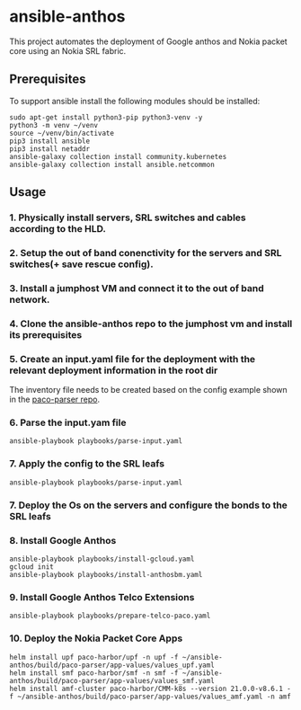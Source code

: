 # ansible-anthos

This project automates the deployment of Google anthos and Nokia packet core using an Nokia SRL fabric.

## Prerequisites

To support ansible install the following modules should be installed:

```
sudo apt-get install python3-pip python3-venv -y
python3 -m venv ~/venv
source ~/venv/bin/activate
pip3 install ansible
pip3 install netaddr
ansible-galaxy collection install community.kubernetes
ansible-galaxy collection install ansible.netcommon 
```

## Usage

### 1. Physically install servers, SRL switches and cables according to the HLD.
### 2. Setup the out of band conenctivity for the servers and SRL switches(+ save rescue config).
### 3. Install a jumphost VM and connect it to the out of band network.
### 4. Clone the ansible-anthos repo to the jumphost vm and install its prerequisites
### 5. Create an input.yaml file for the deployment with the relevant deployment information in the root dir

The inventory file needs to be created based on the config example shown in the [paco-parser repo](https://github.com/nokia-paco-automation/paco-parser/blob/master/conf/paco-deployment-telenet-multinet.yaml).

### 6. Parse the input.yam file

```
ansible-playbook playbooks/parse-input.yaml
```

### 7. Apply the config to the SRL leafs

```
ansible-playbook playbooks/parse-input.yaml
```

### 7. Deploy the Os on the servers and configure the bonds to the SRL leafs

### 8. Install Google Anthos
```
ansible-playbook playbooks/install-gcloud.yaml
gcloud init
ansible-playbook playbooks/install-anthosbm.yaml
```
### 9. Install Google Anthos Telco Extensions
```
ansible-playbook playbooks/prepare-telco-paco.yaml
```
### 10. Deploy the Nokia Packet Core Apps
```
helm install upf paco-harbor/upf -n upf -f ~/ansible-anthos/build/paco-parser/app-values/values_upf.yaml 
helm install smf paco-harbor/smf -n smf -f ~/ansible-anthos/build/paco-parser/app-values/values_smf.yaml
helm install amf-cluster paco-harbor/CMM-k8s --version 21.0.0-v8.6.1 -f ~/ansible-anthos/build/paco-parser/app-values/values_amf.yaml -n amf
```


